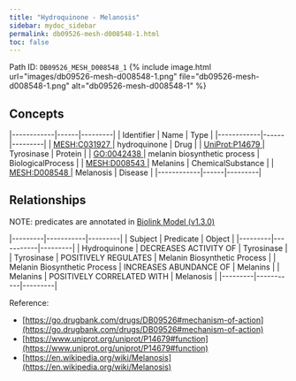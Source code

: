 ```yaml
---
title: "Hydroquinone - Melanosis"
sidebar: mydoc_sidebar
permalink: db09526-mesh-d008548-1.html
toc: false 
---
```



Path ID: `DB09526_MESH_D008548_1`
{% include image.html url="images/db09526-mesh-d008548-1.png" file="db09526-mesh-d008548-1.png" alt="db09526-mesh-d008548-1" %}

## Concepts

|------------|------|---------|
| Identifier | Name | Type    |
|------------|------|---------|
| <a href="https://identifiers.org/MESH:C031927">MESH:C031927 </a> | hydroquinone | Drug |
| <a href="https://identifiers.org/UniProt:P14679">UniProt:P14679 </a> | Tyrosinase | Protein |
| <a href="https://identifiers.org/GO:0042438">GO:0042438 </a> | melanin biosynthetic process | BiologicalProcess |
| <a href="https://identifiers.org/MESH:D008543">MESH:D008543 </a> | Melanins | ChemicalSubstance |
| <a href="https://identifiers.org/MESH:D008548">MESH:D008548 </a> | Melanosis | Disease |
|------------|------|---------|

## Relationships


NOTE: predicates are annotated in <a href="https://github.com/biolink/biolink-model/releases/tag/v1.3.0">Biolink Model (v1.3.0)</a>

|---------|-----------|---------|
| Subject | Predicate | Object  |
|---------|-----------|---------|
| Hydroquinone | DECREASES ACTIVITY OF | Tyrosinase |
| Tyrosinase | POSITIVELY REGULATES | Melanin Biosynthetic Process |
| Melanin Biosynthetic Process | INCREASES ABUNDANCE OF | Melanins |
| Melanins | POSITIVELY CORRELATED WITH | Melanosis |
|---------|-----------|---------|

Reference: 
  - [https://go.drugbank.com/drugs/DB09526#mechanism-of-action](https://go.drugbank.com/drugs/DB09526#mechanism-of-action)
  - [https://www.uniprot.org/uniprot/P14679#function](https://www.uniprot.org/uniprot/P14679#function)
  - [https://en.wikipedia.org/wiki/Melanosis](https://en.wikipedia.org/wiki/Melanosis)
